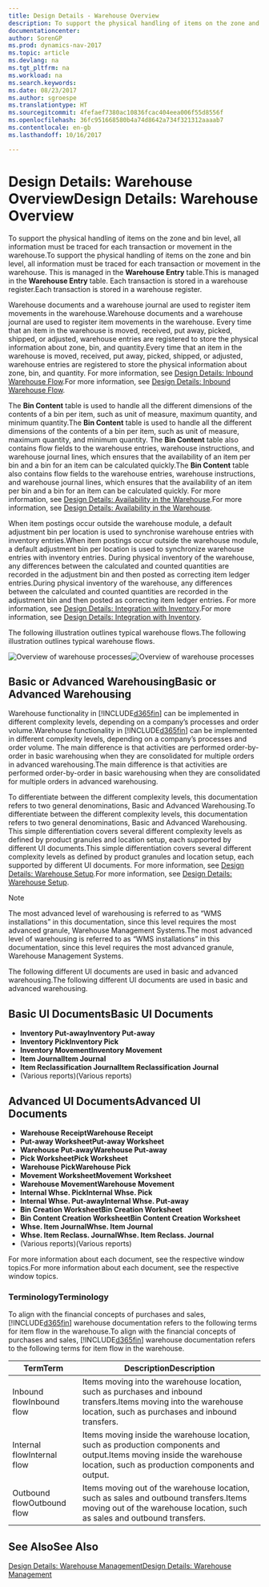 ```yaml
---
title: Design Details - Warehouse Overview
description: To support the physical handling of items on the zone and bin level, all information must be traced for each transaction or movement in the warehouse. This is managed in the **Warehouse Entry** table. Each transaction is stored in a warehouse register.
documentationcenter: 
author: SorenGP
ms.prod: dynamics-nav-2017
ms.topic: article
ms.devlang: na
ms.tgt_pltfrm: na
ms.workload: na
ms.search.keywords: 
ms.date: 08/23/2017
ms.author: sgroespe
ms.translationtype: HT
ms.sourcegitcommit: 4fefaef7380ac10836fcac404eea006f55d8556f
ms.openlocfilehash: 36fc951668580b4a74d8642a734f321312aaaab7
ms.contentlocale: en-gb
ms.lasthandoff: 10/16/2017

---
```

# <a name="design-details-warehouse-overview"></a><span data-ttu-id="43bff-105">Design Details: Warehouse Overview</span><span class="sxs-lookup"><span data-stu-id="43bff-105">Design Details: Warehouse Overview</span></span>
<span data-ttu-id="43bff-106">To support the physical handling of items on the zone and bin level, all information must be traced for each transaction or movement in the warehouse.</span><span class="sxs-lookup"><span data-stu-id="43bff-106">To support the physical handling of items on the zone and bin level, all information must be traced for each transaction or movement in the warehouse.</span></span> <span data-ttu-id="43bff-107">This is managed in the **Warehouse Entry** table.</span><span class="sxs-lookup"><span data-stu-id="43bff-107">This is managed in the **Warehouse Entry** table.</span></span> <span data-ttu-id="43bff-108">Each transaction is stored in a warehouse register.</span><span class="sxs-lookup"><span data-stu-id="43bff-108">Each transaction is stored in a warehouse register.</span></span>  

<span data-ttu-id="43bff-109">Warehouse documents and a warehouse journal are used to register item movements in the warehouse.</span><span class="sxs-lookup"><span data-stu-id="43bff-109">Warehouse documents and a warehouse journal are used to register item movements in the warehouse.</span></span> <span data-ttu-id="43bff-110">Every time that an item in the warehouse is moved, received, put away, picked, shipped, or adjusted, warehouse entries are registered to store the physical information about zone, bin, and quantity.</span><span class="sxs-lookup"><span data-stu-id="43bff-110">Every time that an item in the warehouse is moved, received, put away, picked, shipped, or adjusted, warehouse entries are registered to store the physical information about zone, bin, and quantity.</span></span> <span data-ttu-id="43bff-111">For more information, see [Design Details: Inbound Warehouse Flow](design-details-outbound-warehouse-flow.md).</span><span class="sxs-lookup"><span data-stu-id="43bff-111">For more information, see [Design Details: Inbound Warehouse Flow](design-details-outbound-warehouse-flow.md).</span></span>  

<span data-ttu-id="43bff-112">The **Bin Content** table is used to handle all the different dimensions of the contents of a bin per item, such as unit of measure, maximum quantity, and minimum quantity.</span><span class="sxs-lookup"><span data-stu-id="43bff-112">The **Bin Content** table is used to handle all the different dimensions of the contents of a bin per item, such as unit of measure, maximum quantity, and minimum quantity.</span></span> <span data-ttu-id="43bff-113">The **Bin Content** table also contains flow fields to the warehouse entries, warehouse instructions, and warehouse journal lines, which ensures that the availability of an item per bin and a bin for an item can be calculated quickly.</span><span class="sxs-lookup"><span data-stu-id="43bff-113">The **Bin Content** table also contains flow fields to the warehouse entries, warehouse instructions, and warehouse journal lines, which ensures that the availability of an item per bin and a bin for an item can be calculated quickly.</span></span> <span data-ttu-id="43bff-114">For more information, see [Design Details: Availability in the Warehouse](design-details-availability-in-the-warehouse.md).</span><span class="sxs-lookup"><span data-stu-id="43bff-114">For more information, see [Design Details: Availability in the Warehouse](design-details-availability-in-the-warehouse.md).</span></span>  

<span data-ttu-id="43bff-115">When item postings occur outside the warehouse module, a default adjustment bin per location is used to synchronise warehouse entries with inventory entries.</span><span class="sxs-lookup"><span data-stu-id="43bff-115">When item postings occur outside the warehouse module, a default adjustment bin per location is used to synchronize warehouse entries with inventory entries.</span></span> <span data-ttu-id="43bff-116">During physical inventory of the warehouse, any differences between the calculated and counted quantities are recorded in the adjustment bin and then posted as correcting item ledger entries.</span><span class="sxs-lookup"><span data-stu-id="43bff-116">During physical inventory of the warehouse, any differences between the calculated and counted quantities are recorded in the adjustment bin and then posted as correcting item ledger entries.</span></span> <span data-ttu-id="43bff-117">For more information, see [Design Details: Integration with Inventory](design-details-integration-with-inventory.md).</span><span class="sxs-lookup"><span data-stu-id="43bff-117">For more information, see [Design Details: Integration with Inventory](design-details-integration-with-inventory.md).</span></span>  

<span data-ttu-id="43bff-118">The following illustration outlines typical warehouse flows.</span><span class="sxs-lookup"><span data-stu-id="43bff-118">The following illustration outlines typical warehouse flows.</span></span>  

<span data-ttu-id="43bff-119">![Overview of warehouse processes](media/design_details_warehouse_management_overview.png "design_details_warehouse_management_overview")</span><span class="sxs-lookup"><span data-stu-id="43bff-119">![Overview of warehouse processes](media/design_details_warehouse_management_overview.png "design_details_warehouse_management_overview")</span></span>  

## <a name="basic-or-advanced-warehousing"></a><span data-ttu-id="43bff-120">Basic or Advanced Warehousing</span><span class="sxs-lookup"><span data-stu-id="43bff-120">Basic or Advanced Warehousing</span></span>  
<span data-ttu-id="43bff-121">Warehouse functionality in [!INCLUDE[d365fin](includes/d365fin_md.md)] can be implemented in different complexity levels, depending on a company’s processes and order volume.</span><span class="sxs-lookup"><span data-stu-id="43bff-121">Warehouse functionality in [!INCLUDE[d365fin](includes/d365fin_md.md)] can be implemented in different complexity levels, depending on a company’s processes and order volume.</span></span> <span data-ttu-id="43bff-122">The main difference is that activities are performed order-by-order in basic warehousing when they are consolidated for multiple orders in advanced warehousing.</span><span class="sxs-lookup"><span data-stu-id="43bff-122">The main difference is that activities are performed order-by-order in basic warehousing when they are consolidated for multiple orders in advanced warehousing.</span></span>  

 <span data-ttu-id="43bff-123">To differentiate between the different complexity levels, this documentation refers to two general denominations, Basic and Advanced Warehousing.</span><span class="sxs-lookup"><span data-stu-id="43bff-123">To differentiate between the different complexity levels, this documentation refers to two general denominations, Basic and Advanced Warehousing.</span></span> <span data-ttu-id="43bff-124">This simple differentiation covers several different complexity levels as defined by product granules and location setup, each supported by different UI documents.</span><span class="sxs-lookup"><span data-stu-id="43bff-124">This simple differentiation covers several different complexity levels as defined by product granules and location setup, each supported by different UI documents.</span></span> <span data-ttu-id="43bff-125">For more information, see [Design Details: Warehouse Setup](design-details-warehouse-setup.md).</span><span class="sxs-lookup"><span data-stu-id="43bff-125">For more information, see [Design Details: Warehouse Setup](design-details-warehouse-setup.md).</span></span>  

> [!NOTE]  
>  <span data-ttu-id="43bff-126">The most advanced level of warehousing is referred to as “WMS installations” in this documentation, since this level requires the most advanced granule, Warehouse Management Systems.</span><span class="sxs-lookup"><span data-stu-id="43bff-126">The most advanced level of warehousing is referred to as “WMS installations” in this documentation, since this level requires the most advanced granule, Warehouse Management Systems.</span></span>  

 <span data-ttu-id="43bff-127">The following different UI documents are used in basic and advanced warehousing.</span><span class="sxs-lookup"><span data-stu-id="43bff-127">The following different UI documents are used in basic and advanced warehousing.</span></span>  

## <a name="basic-ui-documents"></a><span data-ttu-id="43bff-128">Basic UI Documents</span><span class="sxs-lookup"><span data-stu-id="43bff-128">Basic UI Documents</span></span>  

-   <span data-ttu-id="43bff-129">**Inventory Put-away**</span><span class="sxs-lookup"><span data-stu-id="43bff-129">**Inventory Put-away**</span></span>  
-   <span data-ttu-id="43bff-130">**Inventory Pick**</span><span class="sxs-lookup"><span data-stu-id="43bff-130">**Inventory Pick**</span></span>  
-   <span data-ttu-id="43bff-131">**Inventory Movement**</span><span class="sxs-lookup"><span data-stu-id="43bff-131">**Inventory Movement**</span></span>  
-   <span data-ttu-id="43bff-132">**Item Journal**</span><span class="sxs-lookup"><span data-stu-id="43bff-132">**Item Journal**</span></span>  
-   <span data-ttu-id="43bff-133">**Item Reclassification Journal**</span><span class="sxs-lookup"><span data-stu-id="43bff-133">**Item Reclassification Journal**</span></span>  
-   <span data-ttu-id="43bff-134">(Various reports)</span><span class="sxs-lookup"><span data-stu-id="43bff-134">(Various reports)</span></span>  

## <a name="advanced-ui-documents"></a><span data-ttu-id="43bff-135">Advanced UI Documents</span><span class="sxs-lookup"><span data-stu-id="43bff-135">Advanced UI Documents</span></span>  

-   <span data-ttu-id="43bff-136">**Warehouse Receipt**</span><span class="sxs-lookup"><span data-stu-id="43bff-136">**Warehouse Receipt**</span></span>  
-   <span data-ttu-id="43bff-137">**Put-away Worksheet**</span><span class="sxs-lookup"><span data-stu-id="43bff-137">**Put-away Worksheet**</span></span>  
-   <span data-ttu-id="43bff-138">**Warehouse Put-away**</span><span class="sxs-lookup"><span data-stu-id="43bff-138">**Warehouse Put-away**</span></span>  
-   <span data-ttu-id="43bff-139">**Pick Worksheet**</span><span class="sxs-lookup"><span data-stu-id="43bff-139">**Pick Worksheet**</span></span>  
-   <span data-ttu-id="43bff-140">**Warehouse Pick**</span><span class="sxs-lookup"><span data-stu-id="43bff-140">**Warehouse Pick**</span></span>  
-   <span data-ttu-id="43bff-141">**Movement Worksheet**</span><span class="sxs-lookup"><span data-stu-id="43bff-141">**Movement Worksheet**</span></span>  
-   <span data-ttu-id="43bff-142">**Warehouse Movement**</span><span class="sxs-lookup"><span data-stu-id="43bff-142">**Warehouse Movement**</span></span>  
-   <span data-ttu-id="43bff-143">**Internal Whse. Pick**</span><span class="sxs-lookup"><span data-stu-id="43bff-143">**Internal Whse. Pick**</span></span>  
-   <span data-ttu-id="43bff-144">**Internal Whse. Put-away**</span><span class="sxs-lookup"><span data-stu-id="43bff-144">**Internal Whse. Put-away**</span></span>  
-   <span data-ttu-id="43bff-145">**Bin Creation Worksheet**</span><span class="sxs-lookup"><span data-stu-id="43bff-145">**Bin Creation Worksheet**</span></span>  
-   <span data-ttu-id="43bff-146">**Bin Content Creation Worksheet**</span><span class="sxs-lookup"><span data-stu-id="43bff-146">**Bin Content Creation Worksheet**</span></span>  
-   <span data-ttu-id="43bff-147">**Whse. Item Journal**</span><span class="sxs-lookup"><span data-stu-id="43bff-147">**Whse. Item Journal**</span></span>  
-   <span data-ttu-id="43bff-148">**Whse. Item Reclass. Journal**</span><span class="sxs-lookup"><span data-stu-id="43bff-148">**Whse. Item Reclass. Journal**</span></span>  
-   <span data-ttu-id="43bff-149">(Various reports)</span><span class="sxs-lookup"><span data-stu-id="43bff-149">(Various reports)</span></span>  

<span data-ttu-id="43bff-150">For more information about each document, see the respective window topics.</span><span class="sxs-lookup"><span data-stu-id="43bff-150">For more information about each document, see the respective window topics.</span></span>  

### <a name="terminology"></a><span data-ttu-id="43bff-151">Terminology</span><span class="sxs-lookup"><span data-stu-id="43bff-151">Terminology</span></span>  
<span data-ttu-id="43bff-152">To align with the financial concepts of purchases and sales, [!INCLUDE[d365fin](includes/d365fin_md.md)] warehouse documentation refers to the following terms for item flow in the warehouse.</span><span class="sxs-lookup"><span data-stu-id="43bff-152">To align with the financial concepts of purchases and sales, [!INCLUDE[d365fin](includes/d365fin_md.md)] warehouse documentation refers to the following terms for item flow in the warehouse.</span></span>  

|<span data-ttu-id="43bff-153">Term</span><span class="sxs-lookup"><span data-stu-id="43bff-153">Term</span></span>|<span data-ttu-id="43bff-154">Description</span><span class="sxs-lookup"><span data-stu-id="43bff-154">Description</span></span>|  
|----------|---------------------------------------|  
|<span data-ttu-id="43bff-155">Inbound flow</span><span class="sxs-lookup"><span data-stu-id="43bff-155">Inbound flow</span></span>|<span data-ttu-id="43bff-156">Items moving into the warehouse location, such as purchases and inbound transfers.</span><span class="sxs-lookup"><span data-stu-id="43bff-156">Items moving into the warehouse location, such as purchases and inbound transfers.</span></span>|  
|<span data-ttu-id="43bff-157">Internal flow</span><span class="sxs-lookup"><span data-stu-id="43bff-157">Internal flow</span></span>|<span data-ttu-id="43bff-158">Items moving inside the warehouse location, such as production components and output.</span><span class="sxs-lookup"><span data-stu-id="43bff-158">Items moving inside the warehouse location, such as production components and output.</span></span>|  
|<span data-ttu-id="43bff-159">Outbound flow</span><span class="sxs-lookup"><span data-stu-id="43bff-159">Outbound flow</span></span>|<span data-ttu-id="43bff-160">Items moving out of the warehouse location, such as sales and outbound transfers.</span><span class="sxs-lookup"><span data-stu-id="43bff-160">Items moving out of the warehouse location, such as sales and outbound transfers.</span></span>|  

## <a name="see-also"></a><span data-ttu-id="43bff-161">See Also</span><span class="sxs-lookup"><span data-stu-id="43bff-161">See Also</span></span>  
 [<span data-ttu-id="43bff-162">Design Details: Warehouse Management</span><span class="sxs-lookup"><span data-stu-id="43bff-162">Design Details: Warehouse Management</span></span>](design-details-warehouse-management.md)

